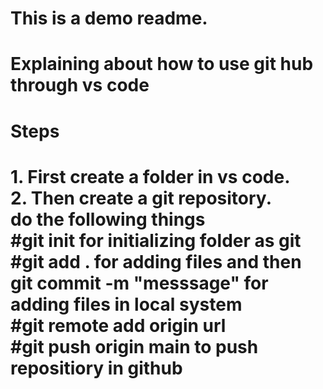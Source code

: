 # This is a demo readme.
# Explaining about how to use git hub through vs code<br>
<h1>Steps <h1>
1. First create a folder in vs code.<br>
2. Then create a git repository.<br>
do the following things<br>
#git init for initializing folder as git<br>
#git add . for adding files and then git commit -m "messsage" for adding files in local system<br>
#git remote add origin url<br>
#git push origin main to push repositiory in github<br>
